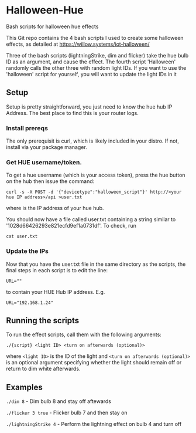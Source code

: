 # Halloween-Hue

Bash scripts for halloween hue effects 



This Git repo contains the 4 bash scripts I used to create some halloween effects, as detailed at https://willow.systems/iot-halloween/

Three of the bash scripts (lightningStrike, dim and flicker) take the hue bulb ID as an argument, and cause the effect. The fourth script 'Halloween' randomly calls the other three with random light IDs. If you want to use the 'halloween' script for yourself, you will want to update the light IDs in it

## Setup

Setup is pretty straightforward, you just need to know the hue hub IP Address. The best place to find this is your router logs. 

### Install prereqs

The only prerequisit is curl, which is likely included in your distro. If not, install via your package manager.

### Get HUE username/token.

To get a hue username (which is your access token), press the hue button on the hub then issue the command: 


`curl -s -X POST -d '{"devicetype":"halloween_script"}' http://<your hue IP address>/api >user.txt`


where <your hue IP address> is the IP address of your hue hub.

You should now have a file called user.txt containing a string similar to '1028d66426293e821ecfd9ef1a0731df'. To check, run 

`cat user.txt`

### Update the IPs

Now that you have the user.txt file in the same directory as the scripts, the final steps in each script is to edit the line:

`URL=""`

to contain your HUE Hub IP address. E.g.

`URL="192.168.1.24"`

## Running the scripts

To run the effect scripts, call them with the following arguments:

`./{script} <light ID> <turn on afterwards (optional)>`

where `<light ID>` is the ID of the light and `<turn on afterwards (optional)>` is an optional argument specifying whether the light should remain off or return to dim white afterwards.

## Examples

`./dim 8` - Dim bulb 8 and stay off aftewards

`./flicker 3 true` - Flicker bulb 7 and then stay on

`./lightningStrike 4` - Perform the lightning effect on bulb 4 and turn off






